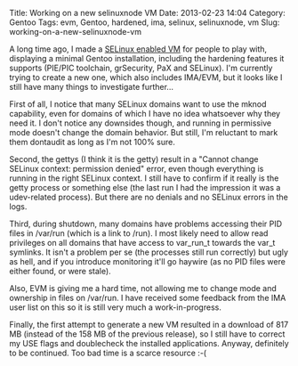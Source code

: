 Title: Working on a new selinuxnode VM
Date: 2013-02-23 14:04
Category: Gentoo
Tags: evm, Gentoo, hardened, ima, selinux, selinuxnode, vm
Slug: working-on-a-new-selinuxnode-vm

A long time ago, I made a [SELinux enabled
VM](http://distfiles.gentoo.org/experimental/amd64/qemu-selinux/) for
people to play with, displaying a minimal Gentoo installation, including
the hardening features it supports (PIE/PIC toolchain, grSecurity, PaX
and SELinux). I'm currently trying to create a new one, which also
includes IMA/EVM, but it looks like I still have many things to
investigate further...

First of all, I notice that many SELinux domains want to use the mknod
capability, even for domains of which I have no idea whatsoever why they
need it. I don't notice any downsides though, and running in permissive
mode doesn't change the domain behavior. But still, I'm reluctant to
mark them dontaudit as long as I'm not 100% sure.

Second, the gettys (I think it is the getty) result in a "Cannot change
SELinux context: permission denied" error, even though everything is
running in the right SELinux context. I still have to confirm if it
really is the getty process or something else (the last run I had the
impression it was a udev-related process). But there are no denials and
no SELinux errors in the logs.

Third, during shutdown, many domains have problems accessing their PID
files in /var/run (which is a link to /run). I most likely need to allow
read privileges on all domains that have access to var\_run\_t towards
the var\_t symlinks. It isn't a problem per se (the processes still run
correctly) but ugly as hell, and if you introduce monitoring it'll go
haywire (as no PID files were either found, or were stale).

Also, EVM is giving me a hard time, not allowing me to change mode and
ownership in files on /var/run. I have received some feedback from the
IMA user list on this so it is still very much a work-in-progress.

Finally, the first attempt to generate a new VM resulted in a download
of 817 MB (instead of the 158 MB of the previous release), so I still
have to correct my USE flags and doublecheck the installed applications.
Anyway, definitely to be continued. Too bad time is a scarce resource
:-(
